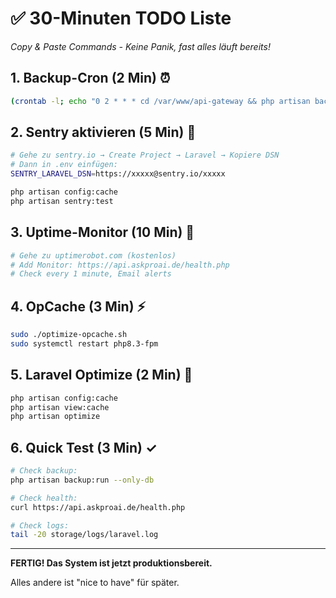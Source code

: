 # ✅ 30-Minuten TODO Liste
*Copy & Paste Commands - Keine Panik, fast alles läuft bereits!*

## 1. Backup-Cron (2 Min) ⏰
```bash
(crontab -l; echo "0 2 * * * cd /var/www/api-gateway && php artisan backup:run --only-db >> /var/log/backup.log 2>&1") | crontab -
```

## 2. Sentry aktivieren (5 Min) 🐛
```bash
# Gehe zu sentry.io → Create Project → Laravel → Kopiere DSN
# Dann in .env einfügen:
SENTRY_LARAVEL_DSN=https://xxxxx@sentry.io/xxxxx

php artisan config:cache
php artisan sentry:test
```

## 3. Uptime-Monitor (10 Min) 📡
```bash
# Gehe zu uptimerobot.com (kostenlos)
# Add Monitor: https://api.askproai.de/health.php
# Check every 1 minute, Email alerts
```

## 4. OpCache (3 Min) ⚡
```bash
sudo ./optimize-opcache.sh
sudo systemctl restart php8.3-fpm
```

## 5. Laravel Optimize (2 Min) 🚀
```bash
php artisan config:cache
php artisan view:cache
php artisan optimize
```

## 6. Quick Test (3 Min) ✓
```bash
# Check backup:
php artisan backup:run --only-db

# Check health:
curl https://api.askproai.de/health.php

# Check logs:
tail -20 storage/logs/laravel.log
```

---

**FERTIG! Das System ist jetzt produktionsbereit.**

Alles andere ist "nice to have" für später.